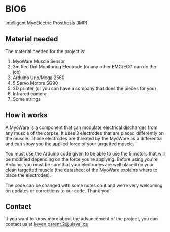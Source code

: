 # BIO6
Intelligent MyoElectric Prosthesis (IMP)

## Material needed
The material needed for the project is:

1. MyoWare Muscle Sensor
2. 3m Red Dot Monitoring Electrode (or any other EMG/ECG can do the job)
3. Arduino Uno/Mega 2560
4. 5 Servo Motors SG90
5. 3D printer (or you can have a company that does the pieces for you)
6. Infrared camera
7. Some strings

## How it works
A MyoWare is a component that can modulate electrical discharges from any muscle of the corpse. It uses 3 electrodes that are placed differently on the muscle. 
Those electrodes are threated by the MyoWare as a differential and can show you the applied force of your targetted muscle. 

You must use the Arduino code given to be able to use the 5 motors that will be modified depending on the force you're applying.
Before using you're Arduino, you must be sure that your electrodes are well placed on your clean targetted muscle (the datasheet of the MyoWare explains where to place the electrodes).

The code can be changed with some notes on it and we're very welcoming on updates or corrections to our code. Thank you! 

## Contact
If you want to know more about the advancement of the project, you can contact us at keven.parent.2@ulaval.ca
 